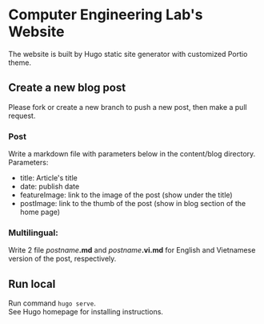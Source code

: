 # Computer Engineering Lab's Website
The website is built by Hugo static site generator with customized Portio theme.  

## Create a new blog post
Please fork or create a new branch to push a new post, then make a pull request.  

### Post
Write a markdown file with parameters below in the content/blog directory.  
Parameters:  
+ title: Article's title
+ date: publish date
+ featureImage: link to the image of the post (show under the title)
+ postImage: link to the thumb of the post (show in blog section of the home page)

### Multilingual:
Write 2 file _postname_**.md** and _postname_**.vi.md** for English and Vietnamese version of the post, respectively.

## Run local
Run command ```hugo serve```.  
See Hugo homepage for installing instructions.